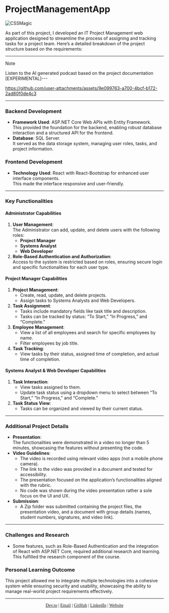 # ProjectManagementApp

![CSSMagic](https://github.com/user-attachments/assets/7e542d6c-37c8-410e-b0dd-b483c8be20e7)


As part of this project, I developed an IT Project Management web application designed to streamline the process of assigning and tracking tasks for a project team. Here’s a detailed breakdown of the project structure based on the requirements:

---

>[!NOTE]
> Listen to the AI generated podcast based on the project documentation [EXPERIMENTAL]---

https://github.com/user-attachments/assets/9e099763-a700-4bcf-b172-2ad80f0de4c3

---

### Backend Development
- **Framework Used**: ASP.NET Core Web APIs with Entity Framework.  
  This provided the foundation for the backend, enabling robust database interaction and a structured API for the frontend.
- **Database**: SQL Server.  
  It served as the data storage system, managing user roles, tasks, and project information.

### Frontend Development
- **Technology Used**: React with React-Bootstrap for enhanced user interface components.  
  This made the interface responsive and user-friendly.

---

### Key Functionalities

#### Administrator Capabilities
1. **User Management**:  
   The Administrator can add, update, and delete users with the following roles:  
   - **Project Manager**
   - **Systems Analyst**
   - **Web Developer**
2. **Role-Based Authentication and Authorization**:  
   Access to the system is restricted based on roles, ensuring secure login and specific functionalities for each user type.

#### Project Manager Capabilities
1. **Project Management**:  
   - Create, read, update, and delete projects.  
   - Assign tasks to Systems Analysts and Web Developers.  
2. **Task Assignment**:  
   - Tasks include mandatory fields like task title and description.  
   - Tasks can be tracked by status: “To Start,” “In Progress,” and “Complete.”
3. **Employee Management**:  
   - View a list of all employees and search for specific employees by name.  
   - Filter employees by job title.  
4. **Task Tracking**:  
   - View tasks by their status, assigned time of completion, and actual time of completion.

#### Systems Analyst & Web Developer Capabilities
1. **Task Interaction**:  
   - View tasks assigned to them.  
   - Update task status using a dropdown menu to select between “To Start,” “In Progress,” and “Complete.”  
2. **Task Status View**:  
   - Tasks can be organized and viewed by their current status.

---

### Additional Project Details
- **Presentation**:  
  The functionalities were demonstrated in a video no longer than 5 minutes, showcasing the features without presenting the code.
- **Video Guidelines**:  
  - The video is recorded using relevant video apps (not a mobile phone camera).  
  - The link to the video was provided in a document and tested for accessibility.  
  - The presentation focused on the application’s functionalities aligned with the rubric.  
  - No code was shown during the video presentation rather a sole focus on the UI and UX.
- **Submission**:  
  - A Zip folder was submitted containing the project files, the presentation video, and a document with group details (names, student numbers, signatures, and video link).  
 

---

### Challenges and Research
- Some features, such as Role-Based Authentication and the integration of React with ASP.NET Core, required additional research and learning. This fulfilled the research component of the course.

### Personal Learning Outcome
This project allowed me to integrate multiple technologies into a cohesive system while ensuring security and usability, showcasing the ability to manage real-world project requirements effectively.

---
<p align="center" style="font-family: 'Times New Roman', serif;">
  <a href="https://dev.to/passionoverpain">Dev.to</a> |
  <a href="mailto:tinomhedziso21@gmail.com">Email</a> |
  <a href="https://github.com/Passion-Over-Pain">GitHub</a> |
  <a href="https://www.linkedin.com/in/tinotenda-mhedziso/">LinkedIn</a> |
  <a href="https://tinotenda-mhedziso.pages.dev/">Website</a>
</p>
